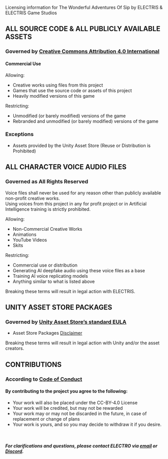 Licensing information for The Wonderful Adventures Of Sip by ELECTRIS & ELECTRIS Game Studios

## ALL SOURCE CODE & ALL PUBLICLY AVAILABLE ASSETS

### Governed by [Creative Commons Attribution 4.0 International](https://creativecommons.org/licenses/by/4.0/)

#### Commercial Use

Allowing:
 - Creative works using files from this project
 - Games that use the source code or assets of this project
 - Heavily modified versions of this game

Restricting:
 - Unmodified (or barely modified) versions of the game
 - Rebranded and unmodified (or barely modified) versions of the game

### Exceptions
 - Assets provided by the Unity Asset Store (Reuse or Distribution is Prohibited)

## ALL CHARACTER VOICE AUDIO FILES

### Governed as All Rights Reserved
Voice files shall never be used for any reason other than publicly available non-profit creative works.
<br> Using voices from this project in any for profit project or in Artificial Intelligence training is strictly prohibited.

Allowing:
 - Non-Commercial Creative Works
 - Animations
 - YouTube Videos
 - Skits

Restricting:
 - Commercial use or distribution
 - Generating AI deepfake audio using these voice files as a base
 - Training AI voice replicating models
 - Anything similar to what is listed above

Breaking these terms will result in legal action with ELECTRIS.

## UNITY ASSET STORE PACKAGES

### Governed by [Unity Asset Store’s standard EULA](https://unity.com/legal/as-terms)
-  Asset Store Packages [Disclaimer](Documentation/ASSET-DISCLAIMER.md)

Breaking these terms will result in legal action with Unity and/or the asset creators.

## CONTRIBUTIONS
### According to [Code of Conduct](CODE_OF_CONDUCT.md)
#### By contributing to the project you agree to the following:
 - Your work will also be placed under the CC-BY-4.0 License
 - Your work will be credited, but may not be rewarded
 - Your work may or may not be discarded in the future, in case of replacement or change of plans
 - Your work is yours, and so you may decide to withdraw it if you desire.

<br>

##### **For clarifications and questions, please contact ELECTRO via [email](mailto:electro.socialmedia@gmail.com) or [Discord](https://discord.gg/TgtCGKxbZr).**
